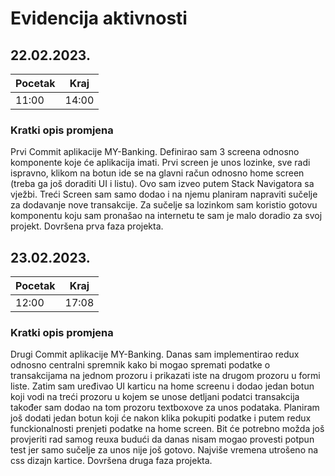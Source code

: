 # Evidencija aktivnosti

## 22.02.2023.
Pocetak | Kraj
------- | ----
11:00   | 14:00
### Kratki opis promjena
Prvi Commit aplikacije MY-Banking. Definirao sam 3 screena odnosno komponente koje će aplikacija imati.
Prvi screen je unos lozinke, sve radi ispravno, klikom na botun ide se na glavni račun odnosno home screen (treba ga još doraditi UI i listu). 
Ovo sam izveo putem Stack Navigatora sa vježbi. Treći Screen sam samo dodao i na njemu planiram napraviti sučelje za dodavanje nove transakcije.
Za sučelje sa lozinkom sam koristio gotovu komponentu koju sam pronašao na internetu te sam je malo doradio za svoj projekt.
Dovršena prva faza projekta.

  

## 23.02.2023.
Pocetak | Kraj
------- | ----
12:00   | 17:08
### Kratki opis promjena
Drugi Commit aplikacije MY-Banking.  Danas sam implementirao redux odnosno centralni spremnik kako bi mogao spremati podatke o transakcijama na jednom prozoru i prikazati iste na drugom prozoru u formi liste. Zatim sam uređivao UI karticu na home screenu i dodao jedan botun koji vodi na treći prozoru u kojem se unose detljani podatci transakcija također sam dodao na tom prozoru textboxove za unos podataka. Planiram još dodati jedan botun koji će nakon klika pokupiti podatke i putem redux funckionalnosti prenjeti podatke na home screen. Bit će potrebno možda još provjeriti rad samog reuxa budući da danas nisam mogao provesti potpun test jer samo sučelje za unos nije još gotovo. Najviše vremena utrošeno na css dizajn kartice.
Dovršena druga faza projekta.
